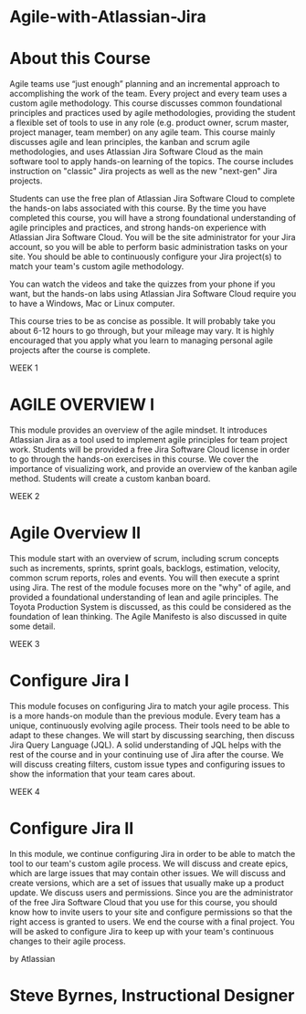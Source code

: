 # Agile-with-Atlassian-Jira

# About this Course
Agile teams use “just enough” planning and an incremental approach to accomplishing the work of the team. Every project and every team uses a custom agile methodology. This course discusses common foundational principles and practices used by agile methodologies, providing the student a flexible set of tools to use in any role (e.g. product owner, scrum master, project manager, team member) on any agile team. This course mainly discusses agile and lean principles, the kanban and scrum agile methodologies, and uses Atlassian Jira Software Cloud as the main software tool to apply hands-on learning of the topics. The course includes instruction on "classic" Jira projects as well as the new "next-gen" Jira projects.

Students can use the free plan of Atlassian Jira Software Cloud to complete the hands-on labs associated with this course. By the time you have completed this course, you will have a strong foundational understanding of agile principles and practices, and strong hands-on experience with Atlassian Jira Software Cloud. You will be the site administrator for your Jira account, so you will be able to perform basic administration tasks on your site. You should be able to continuously configure your Jira project(s) to match your team's custom agile methodology.

You can watch the videos and take the quizzes from your phone if you want, but the hands-on labs using Atlassian Jira Software Cloud require you to have a Windows, Mac or Linux computer.

This course tries to be as concise as possible. It will probably take you about 6-12 hours to go through, but your mileage may vary. It is highly encouraged that you apply what you learn to managing personal agile projects after the course is complete.


WEEK 1
# AGILE OVERVIEW I
This module provides an overview of the agile mindset. It introduces Atlassian Jira as a tool used to implement agile principles for team project work. Students will be provided a free Jira Software Cloud license in order to go through the hands-on exercises in this course. We cover the importance of visualizing work, and provide an overview of the kanban agile method. Students will create a custom kanban board.

WEEK 2
# Agile Overview II
This module start with an overview of scrum, including scrum concepts such as increments, sprints, sprint goals, backlogs, estimation, velocity, common scrum reports, roles and events. You will then execute a sprint using Jira. The rest of the module focuses more on the "why" of agile, and provided a foundational understanding of lean and agile principles. The Toyota Production System is discussed, as this could be considered as the foundation of lean thinking. The Agile Manifesto is also discussed in quite some detail.

WEEK 3
# Configure Jira I
This module focuses on configuring Jira to match your agile process. This is a more hands-on module than the previous module. Every team has a unique, continuously evolving agile process. Their tools need to be able to adapt to these changes. We will start by discussing searching, then discuss Jira Query Language (JQL). A solid understanding of JQL helps with the rest of the course and in your continuing use of Jira after the course. We will discuss creating filters, custom issue types and configuring issues to show the information that your team cares about.

WEEK 4
# Configure Jira II
In this module, we continue configuring Jira in order to be able to match the tool to our team's custom agile process. We will discuss and create epics, which are large issues that may contain other issues. We will discuss and create versions, which are a set of issues that usually make up a product update. We discuss users and permissions. Since you are the administrator of the free Jira Software Cloud that you use for this course, you should know how to invite users to your site and configure permissions so that the right access is granted to users. We end the course with a final project. You will be asked to configure Jira to keep up with your team's continuous changes to their agile process.

by Atlassian
# Steve Byrnes, Instructional Designer

